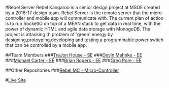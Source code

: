 #Rebel Server
Rebel Kangaroo is a senior design project at MSOE created by a 2016-17 design team.
Rebel Server is the remote server that the micro-controller and mobile app will communicate
with. The current plan of action is to run SocketIO on top of a MEAN stack to get data
in real time, with the power of dynamic HTML and agile data storage with MonogoDB.
The project is attacking th problem of 'green' energy by designing,protoyping,developing
and testing a programmable power switch that can be controlled by a mobile app.

##Team Members
###[TreJon House - SE](houset@msoe.edu)
###[Devin Mahnke - EE](mahnked@msoe.edu)
###[Michael Carter - EE](carterm@msoe.edu)
###[Brian Rogers - EE](rogersba.edu)
###[Greg Pore - EE](poreg@msoe.edu)

##Other Repositories
###[Rebel MC - Micro-Controller](https://github.com/msoeSE/RebelMC)

#[Live Site](http://www.ec2-54-214-154-163.us-west-2.compute.amazonaws.com)
